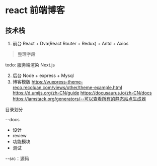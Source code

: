 # react 前端博客

## 技术栈

1. 前台 React + Dva(React Router + Redux) + Antd + Axios

> 整理字段

todo: 服务端渲染 Next.js

2. 后台 Node + express + Mysql
3. 博客模版
   https://vuepress-theme-reco.recoluan.com/views/other/theme-example.html
   https://d.umijs.org/zh-CN/guide
   https://docusaurus.io/zh-CN/docs
   https://jamstack.org/generators/--可以查看所有的静态站点生成器

目录划分

--docs

- 设计
- review
- 功能模块
- 测试

--src：源码
